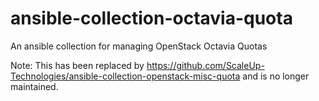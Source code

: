 # ansible-collection-octavia-quota

An ansible collection for managing OpenStack Octavia Quotas


Note: This has been replaced by https://github.com/ScaleUp-Technologies/ansible-collection-openstack-misc-quota and is no longer maintained.
